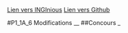 <!-- Links -->
[Lien vers INGInious](https://inginious.info.ucl.ac.be/course/P1_1A_6)
[Lien vers Github](https://github.com/h4r4ld-git/P1-A6)
<!-- Headings -->
#P1_1A_6 Modifications
__
##Concours
_
